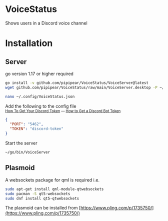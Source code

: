 # VoiceStatus
Shows users in a Discord voice channel

# Installation
## Server
go version 1.17 or higher required
```bash
go install -v github.com/pipipear/VoiceStatus/VoiceServer@latest
wget github.com/pipipear/VoiceStatus/raw/main/VoiceServer.desktop -P ~/.config/autostart/

nano ~/.config/VoiceStatus.json
```
Add the following to the config file  
<sub>[How To Get Your Discord Token](https://pcstrike.com/how-to-get-discord-token/#:~:text=Right%2Dclick%20the%20value%20on,edit%20value%2C%20then%20copy%20it.) — [How to Get a Discord Bot Token](https://www.writebots.com/discord-bot-token/#:~:text=You%E2%80%99ll%20also%20see%20a%20%E2%80%9CToken%E2%80%9D%20and%20a%20blue%20link%20you%20can%20click%20called%20%E2%80%9CClick%20to%20Reveal%20Token%E2%80%9D)</sub>
```json
{
  "PORT": "5462",
  "TOKEN": "discord-token"
}
```
Start the server
```bash
~/go/bin/VoiceServer
```

## Plasmoid
A websockets package for qml is required i.e.
```bash
sudo apt-get install qml-module-qtwebsockets
sudo pacman -S qt5-websockets
sudo dnf install qt5-qtwebsockets
```
The plasmoid can be installed from [https://www.pling.com/p/1735750/](https://www.pling.com/p/1735750/)
